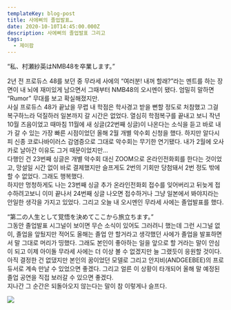 ```yaml
---
templateKey: blog-post
title: 사에삐의 졸업발표…
date: 2020-10-10T14:45:00.000Z
description: 사에삐의 졸업발표 그리고
tags:
  - 제이팝
---
```

“私、村瀬紗英はNMB48を卒業します。”

2년 전 프로듀스 48를 보던 중 무라세 사에의 “여러분! 내꺼 할래?”라는 멘트를 하는 장면이 내 뇌에 재미있게 남으면서 그때부터 NMB48의 오시멘이 됐다. 엄밀히 말하면 “Rumor” 무대를 보고 확실해졌지만.<br>
사실 프로듀스 48가 끝났을 무렵 내 학점은 학사경고 받을 뻔할 정도로 처참했고 그걸 복구하느라 덕질하러 일본까지 갈 시간은 없었다. 열심히 학점복구를 끝내고 보니 작년 10월 즈음이었고 때마침 11월에 새 싱글(22번째 싱글)이 나온다는 소식을 듣고 바로 내가 갈 수 있는 가장 빠른 시점이었던 올해 2월 개별 악수회 신청을 했다. 하지만 알다시피 신종 코로나바이러스 감염증으로 그대로 악수회는 무기한 연기됐다. 내가 2월에 오사카로 날아간 이유도 그거 때문이었지만…<br>
다행인 건 23번째 싱글은 개별 악수회 대신 ZOOM으로 온라인전화회를 한다는 것이었고, 망설일 시간 없이 바로 결제했지만 슬프게도 2번의 기회만 당첨돼서 2번 정도 밖에 할 수 없었다. 그래도 행복했다.<br>
하지만 멍청하게도 나는 23번째 싱글 추가 온라인전화회 접수를 잊어버리고 뒤늦게 접수하려고보니 이미 끝나서 24번째 싱글 나오면 접수하거나 그냥 일본에서 봐야지라는 안일한 생각을 가지고 있었다. 그리고 오늘 내 오시멘인 무라세 사에는 졸업발표를 했다.

“第二の人生として覚悟を決めてここから旅立ちます。”<br>
그동안 졸업발표 시그널이 보이면 무슨 소식이 있어도 그러려니 했는데 그런 시그널 없이, 졸업을 앞뒀지만 적어도 올해는 졸업 안 할거라고 생각했던 사에가 졸업을 발표하면서 말 그대로 머리가 띵했다. 그래도 본인이 좋아하는 일을 앞으로 할 거라는 말이 안심이 되고 이제 아이돌 무라세 사에는 더 이상 볼 수 없겠지만 늘 그랬듯이 응원할 것이다.<br>
아직 결정한 건 없댔지만 본인의 꿈이었던 모델로 그리고 안지비(ANDGEEBEE)의 프로듀서로 계속 만날 수 있었으면 좋겠다. 그리고 얼른 이 상황이 타개되어 올해 말 예정된 졸업 공연을 직접 보러갈 수 있으면 좋겠다.<br>
지나간 그 순간은 되돌아오지 않는다는 말이 참 이렇게나 슬프다.

![](/images/saepy.jpg)